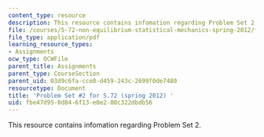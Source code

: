 ```yaml
---
content_type: resource
description: This resource contains infomation regarding Problem Set 2.
file: /courses/5-72-non-equilibrium-statistical-mechanics-spring-2012/fbe47d950d846f13e0e200c322dbdb56_MIT5_72S12_PS2.pdf
file_type: application/pdf
learning_resource_types:
- Assignments
ocw_type: OCWFile
parent_title: Assignments
parent_type: CourseSection
parent_uid: 03d9c6fa-cce8-d459-243c-2699f0de7480
resourcetype: Document
title: 'Problem Set #2 for 5.72 (spring 2012) '
uid: fbe47d95-0d84-6f13-e0e2-00c322dbdb56
---
```

This resource contains infomation regarding Problem Set 2.

